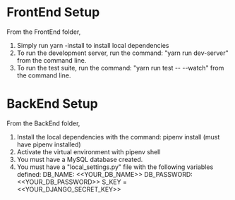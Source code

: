# FrontEnd Setup

From the FrontEnd folder,
1. Simply run yarn -install to install local dependencies
2. To run the development server, run the command: "yarn run dev-server" from the command line.
3. To run the test suite, run the command: "yarn run test -- --watch" from the command line.


# BackEnd Setup

From the BackEnd folder,
1. Install the local dependencies with the command: pipenv install (must have pipenv installed)
2. Activate the virtual environment with pipenv shell
2. You must have a MySQL database created.
3. You must have a "local_settings.py" file with the following variables defined:
    DB_NAME: <<YOUR_DB_NAME>>
    DB_PASSWORD: <<YOUR_DB_PASSWORD>>
    S_KEY = <<YOUR_DJANGO_SECRET_KEY>>